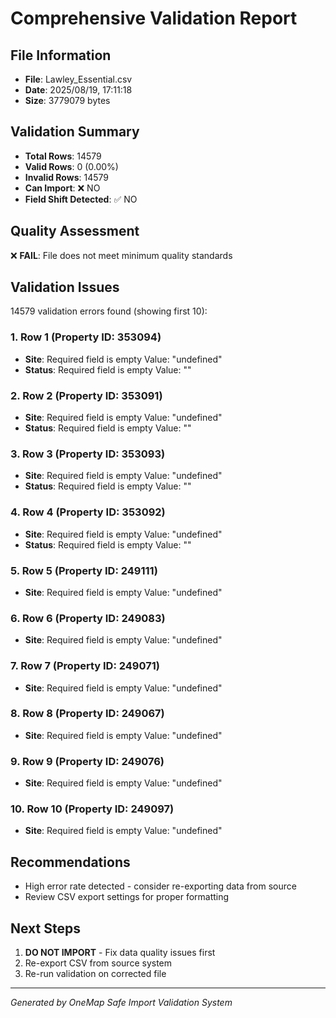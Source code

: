 # Comprehensive Validation Report

## File Information
- **File**: Lawley_Essential.csv
- **Date**: 2025/08/19, 17:11:18
- **Size**: 3779079 bytes

## Validation Summary
- **Total Rows**: 14579
- **Valid Rows**: 0 (0.00%)
- **Invalid Rows**: 14579
- **Can Import**: ❌ NO
- **Field Shift Detected**: ✅ NO

## Quality Assessment
❌ **FAIL**: File does not meet minimum quality standards

## Validation Issues
14579 validation errors found (showing first 10):

### 1. Row 1 (Property ID: 353094)
- **Site**: Required field is empty
  Value: "undefined"
- **Status**: Required field is empty
  Value: ""

### 2. Row 2 (Property ID: 353091)
- **Site**: Required field is empty
  Value: "undefined"
- **Status**: Required field is empty
  Value: ""

### 3. Row 3 (Property ID: 353093)
- **Site**: Required field is empty
  Value: "undefined"
- **Status**: Required field is empty
  Value: ""

### 4. Row 4 (Property ID: 353092)
- **Site**: Required field is empty
  Value: "undefined"
- **Status**: Required field is empty
  Value: ""

### 5. Row 5 (Property ID: 249111)
- **Site**: Required field is empty
  Value: "undefined"

### 6. Row 6 (Property ID: 249083)
- **Site**: Required field is empty
  Value: "undefined"

### 7. Row 7 (Property ID: 249071)
- **Site**: Required field is empty
  Value: "undefined"

### 8. Row 8 (Property ID: 249067)
- **Site**: Required field is empty
  Value: "undefined"

### 9. Row 9 (Property ID: 249076)
- **Site**: Required field is empty
  Value: "undefined"

### 10. Row 10 (Property ID: 249097)
- **Site**: Required field is empty
  Value: "undefined"


## Recommendations
- High error rate detected - consider re-exporting data from source
- Review CSV export settings for proper formatting

## Next Steps
1. **DO NOT IMPORT** - Fix data quality issues first
2. Re-export CSV from source system
3. Re-run validation on corrected file

---
*Generated by OneMap Safe Import Validation System*

